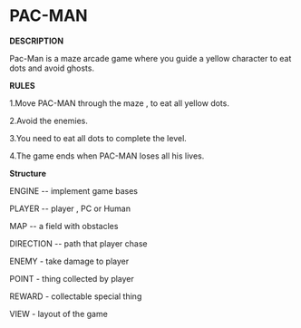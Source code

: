 # PAC-MAN
__DESCRIPTION__

Pac-Man is a maze arcade game where you guide a yellow character to eat dots and avoid ghosts.

__RULES__

1.Move PAC-MAN through the maze , to eat all yellow dots.

2.Avoid the enemies.

3.You need to eat all dots to complete the level.

4.The game ends when PAC-MAN loses all his lives.

__Structure__

ENGINE -- implement game bases

PLAYER -- player , PC or Human 

MAP -- a field with obstacles

DIRECTION -- path that player chase 

ENEMY - take damage to player

POINT - thing collected by player

REWARD - collectable special thing 

VIEW - layout of the game




